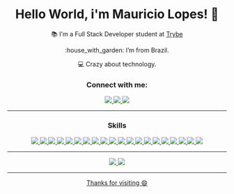 <div align="center">
<h1>Hello World, i'm Mauricio Lopes! 👋</h1>

:books: I'm a Full Stack Developer student at [Trybe](https://www.betrybe.com/)
<p>:house_with_garden: I’m from Brazil.</p>
💻 Crazy about technology.

<h3>Connect with me:</h3>
<a href="mailto:mlopeesz@gmail.com">
  <img src="https://img.shields.io/badge/Gmail-D14836?style=for-the-badge&logo=gmail&logoColor=white" />
</a>
<a href="https://www.linkedin.com/in/mlopeesz/">
  <img src="https://img.shields.io/badge/LinkedIn-0077B5?style=for-the-badge&logo=linkedin&logoColor=white" />
</a>
<a href="https://www.instagram.com/mlopeso_/">
  <img src="https://img.shields.io/badge/Instagram-E4405F?style=for-the-badge&logo=instagram&logoColor=white" />
</a>
<hr>

<div align="center">
  <h3>Skills</h3>
  
  <!-- LINUX -->
  <a href="https://www.linux.org/">
     <img src="https://img.shields.io/badge/Linux-d5d5d5?style=for-the-badge&logo=linux&logoColor=000000"/>
  </a>
  
  <!-- Windows -->
  <a href="https://www.microsoft.com/pt-br/windows">
     <img src="https://img.shields.io/badge/Windows-d5d5d5?style=for-the-badge&logo=windows&logoColor=0078D4"/>
  </a>

  <!-- SHELL -->
  <a href="https://en.wikipedia.org/wiki/Shell_(computing)">
    <img src="https://img.shields.io/badge/Shell_Script-d5d5d5?style=for-the-badge&logo=windows-terminal&logoColor=343c45"/>
  </a>

  <!-- GIT -->
  <a href="https://git-scm.com/">
    <img src="https://img.shields.io/badge/git-d5d5d5?style=for-the-badge&logo=git&logoColor=E95420"/>
  </a>

  <!-- MARKDOWN -->
  <a href="https://daringfireball.net/projects/markdown/">
    <img src="https://img.shields.io/badge/markdown-d5d5d5?style=for-the-badge&logo=markdown&logoColor=343c45"/>
  </a>

  <!-- HTML -->
  <a href="https://www.w3.org/html/">
    <img src="https://img.shields.io/badge/HTML5-d5d5d5?style=for-the-badge&logo=html5&logoColor=E34F26"/>
  </a> 

  <!-- CSS -->
  <a href="https://www.w3schools.com/css/">
    <img src="https://img.shields.io/badge/CSS3-d5d5d5?style=for-the-badge&logo=css3&logoColor=1572B6"/>
  </a> 

  <!-- BOOTSTRAP -->
  <a href="https://getbootstrap.com/">
    <img src="https://img.shields.io/badge/Bootstrap-d5d5d5?style=for-the-badge&logo=bootstrap&logoColor=563D7C"/>
  </a>
  
  <!-- TAILWIND -->
  <a href="https://tailwindcss.com/">
    <img src="https://img.shields.io/badge/TailwindCSS-d5d5d5?style=for-the-badge&logo=tailwindcss&logoColor=38BDF8"/>
  </a>

  <!-- JAVASCRIPT -->
  <a href="https://developer.mozilla.org/en-US/docs/Web/JavaScript">
    <img src="https://img.shields.io/badge/JavaScript-d5d5d5?style=for-the-badge&logo=javascript&logoColor=F7DF1E"/>
  </a>
  
  <!-- TYPESCRIPT -->
  <a href="https://www.typescriptlang.org/">
    <img src="https://img.shields.io/badge/TypeScript-d5d5d5?style=for-the-badge&logo=typescript&logoColor=007ACC"/>
  </a>

  <!-- REACT -->
  <a href="https://reactjs.org/">
    <img src="https://img.shields.io/badge/React-d5d5d5?style=for-the-badge&logo=react&logoColor=61DAFB"/>
  </a>
  
  <!-- REDUX -->
  <a href="https://redux.js.org/">
    <img src="https://img.shields.io/badge/Redux-d5d5d5?style=for-the-badge&logo=redux&logoColor=7856BC"/>
  </a>
  
  <!-- JEST -->
  <a href ="https://jestjs.io/">
    <img src="https://img.shields.io/badge/Jest-d5d5d5?style=for-the-badge&logo=jest&logoColor=933E56"/>
  </a>

  <!-- TESTING LIBRARY -->
  <a href="https://testing-library.com/">
    <img src="https://img.shields.io/badge/Testing_Library-d5d5d5?style=for-the-badge&logo=testing-library&logoColor=EE493A"/>
  </a>

  <!-- NODE -->
  <a href="https://nodejs.org/en/">
    <img src="https://img.shields.io/badge/node.js-d5d5d5?&style=for-the-badge&logo=node.js"/>
  </a>

  <!-- EXPRESS -->
  <a href="https://expressjs.com/">
    <img src="https://img.shields.io/badge/express.js-d5d5d5?&style=for-the-badge&logo=express&logoColor=3f4854"/>
  </a>
  
  <!-- MYSQL -->
  <a href="https://www.mysql.com/">
    <img src="https://img.shields.io/badge/mysql-d5d5d5?style=for-the-badge&logo=mysql&logoColor=00758f"/>
  </a>

  <!-- MONGODB -->
  <a href="https://www.mongodb.com/">
    <img src="https://img.shields.io/badge/MongoDB-d5d5d5?style=for-the-badge&logo=mongodb&logoColor=4A8D42"/>
  </a>
  
  <!-- HEROKU -->
  <a href="https://www.heroku.com/home">
    <img src="https://img.shields.io/badge/Heroku-d5d5d5?style=for-the-badge&logo=HEROKU&logoColor=B893DF"/>
  </a>
  <hr>
  
  <!-- GITHUB STATS -->
  <a href="https://github.com/mlopeesz">
  <img src="https://github-readme-stats.vercel.app/api?username=mlopeesz&show_icons=true&theme=default&count_private=true">
  <img src="https://github-readme-stats.vercel.app/api/top-langs/?username=mlopeesz&theme=default&layout=compact">
<br>
    
  
    
  </div>
  
  <hr>

Thanks for visiting 😄
